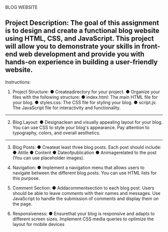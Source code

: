 BLOG WEBSITE

 Project Description:
 The goal of this assignment is to design and create a functional blog website using HTML, CSS,
 and JavaScript. This project will allow you to demonstrate your skills in front-end web
 development and provide you with hands-on experience in building a user-friendly website.
 -----------------------------------------------
 Instructions:
 1. Project Structure:
 ● Createadirectory for your project.
 ● Organize your files with the following structure:
 ● index.html: The main HTML file for your blog.
 ● styles.css: The CSS file for styling your blog.
 ● script.js: The JavaScript file for interactivity and functionality.
-----------------------------------
2. Blog Layout:
 ● Designaclean and visually appealing layout for your blog. You can use CSS to style your
 blog's appearance. Pay attention to typography, colors, and overall aesthetics.
-------------------------------------
 3. Blog Posts:
 ● Createat least three blog posts. Each post should include:
 ● Atitle
 ● Content
● Dateofpublication
 ● Animagerelated to the post (You can use placeholder images).

 4. Navigation:
 ● Implement a navigation menu that allows users to navigate between the different blog
 posts. You can use HTML lists for this purpose.

 5. Comment Section:
 ● Addacommentsection to each blog post. Users should be able to leave comments with
 their names and messages. Use JavaScript to handle the submission of comments and
 display them on the page.

 6. Responsiveness:
 ● Ensurethat your blog is responsive and adapts to different screen sizes. Implement CSS
 media queries to optimize the layout for mobile devices

